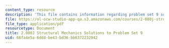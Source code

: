 ```yaml
---
content_type: resource
description: 'This file contains information regarding problem set 9 solution. '
file: https://ol-ocw-studio-app-qa.s3.amazonaws.com/courses/2-080j-structural-mechanics-fall-2013/66fa4e5a6dd4be43bd36bb6372232942_MIT2_080JF13_ProbSet_9_Sol.pdf
file_type: application/pdf
resourcetype: Document
title: 2.080J Structural Mechanics Solutions to Problem Set 9
uid: 66fa4e5a-6dd4-be43-bd36-bb6372232942
---
```

